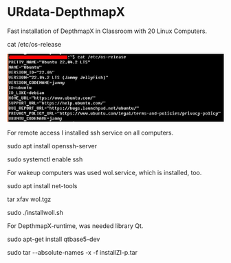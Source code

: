 # URdata-DepthmapX
Fast installation of DepthmapX in Classroom with 20 Linux Computers.

cat /etc/os-release

![alt text](https://github.com/zvonkoilich/URdata-DepthmapX/blob/main/os-release.jpg?raw=true)



For remote access I installed ssh service on all computers.

sudo apt install openssh-server

sudo systemctl enable ssh
    


For wakeup computers was used wol.service, which is installed, too.

sudo apt install net-tools

tar xfav wol.tgz 

sudo ./installwoll.sh



For DepthmapX-runtime, was needed library Qt.

sudo apt-get install qtbase5-dev

sudo tar --absolute-names -x -f installZI-p.tar
